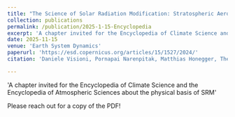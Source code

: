 ```yaml
---
title: "The Science of Solar Radiation Modification: Stratospheric Aerosol Injections and Marine Cloud Brightening"
collection: publications
permalink: /publication/2025-1-15-Encyclopedia
excerpt: 'A chapter invited for the Encyclopedia of Climate Science and the Encyclopedia of Atmospheric Sciences about the physical basis of SRM'
date: 2025-11-15
venue: 'Earth System Dynamics'
paperurl: 'https://esd.copernicus.org/articles/15/1527/2024/'
citation: 'Daniele Visioni, Pornapai Narenpitak, Matthias Honegger, The Science of Solar Radiation Modification: Stratospheric Aerosol Injections and Marine Cloud Brightening, Reference Module in Earth Systems and Environmental Sciences, Elsevier, 2024, ISBN 9780124095489, https://doi.org/10.1016/B978-0-323-96026-7.00170-3.'

---
```

'A chapter invited for the Encyclopedia of Climate Science and the Encyclopedia of Atmospheric Sciences about the physical basis of SRM'

Please reach out for a copy of the PDF!